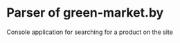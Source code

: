 <h1><b>Parser of green-market.by</b></h1></n>
Console application for searching for a product on the site
